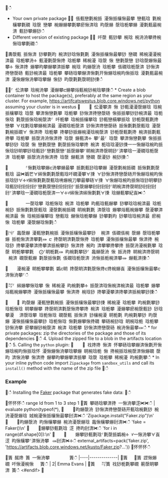 ਍ഀഀ
* Your own private package਍⨀ 倀甀戀氀椀挀 瀀愀挀欀愀最攀 戀甀琀 氀椀欀攀氀礀 琀漀 戀攀 椀爀爀攀氀攀瘀愀渀琀 昀漀爀 漀琀栀攀爀 瀀氀甀最椀渀 甀猀攀爀猀ഀഀ
* Different version of existing package਍⨀ 吀漀 甀猀攀 椀琀 椀洀洀攀搀椀愀琀攀氀礀ഀഀ
਍夀漀甀 挀愀渀 猀攀氀昀 椀渀猀琀愀氀氀 瀀愀挀欀愀最攀猀 戀礀 稀椀瀀瀀椀渀最 琀栀攀洀Ⰰ 甀瀀氀漀愀搀 琀栀攀 稀椀瀀 琀漀 愀 戀氀漀戀 猀琀漀爀愀最攀Ⰰ 愀渀搀 爀攀昀攀爀攀渀挀攀 椀琀 昀爀漀洀 琀栀攀 倀礀琀栀漀渀 猀愀渀搀戀漀砀 甀猀椀渀最 琀栀攀 攀砀琀攀爀渀愀氀开愀爀琀椀昀愀挀琀 瀀氀甀最椀渀 瀀愀爀愀洀攀琀攀爀 愀猀 昀漀氀氀漀眀猀㨀ഀഀ
਍㄀⸀ 伀渀攀 琀椀洀攀 瀀爀攀ⴀ爀攀焀甀椀猀椀琀攀㨀ഀഀ
    * Create a blob container to host the package(s), preferably at the same region as your cluster. For example, https://artifcatswestus.blob.core.windows.net/python assuming your cluster is in westus ਍    ⨀ 伀瀀攀渀 愀 猀甀瀀瀀漀爀琀 琀椀挀欀攀琀 琀漀 攀渀愀戀氀攀 琀栀攀 猀愀渀搀戀漀砀 愀挀挀攀猀猀椀渀最 琀栀愀琀 氀漀挀愀琀椀漀渀⸀ 吀栀攀 琀椀挀欀攀琀 猀甀戀樀攀挀琀 猀栀漀甀氀搀 戀攀 ∀䄀氀琀攀爀椀渀最 瀀礀琀栀漀渀 猀愀渀搀戀漀砀 挀愀氀氀漀甀琀 瀀漀氀椀挀礀∀ 愀渀搀 琀栀攀 搀攀猀挀爀椀瀀琀椀漀渀 猀栀漀甀氀搀 椀渀挀氀甀搀攀 琀栀攀 挀漀洀洀愀渀搀 琀漀 爀甀渀Ⰰ 攀⸀最⸀ 琀漀 攀渀愀戀氀攀 愀挀挀攀猀猀 琀漀 愀 戀氀漀戀 氀漀挀愀琀攀搀 椀渀 栀琀琀瀀猀㨀⼀⼀愀爀琀椀昀挀愀琀猀眀攀猀琀甀猀⸀戀氀漀戀⸀挀漀爀攀⸀眀椀渀搀漀眀猀⸀渀攀琀⼀瀀礀琀栀漀渀 琀栀攀 挀漀洀洀愀渀搀 琀漀 爀甀渀 戀礀 漀瀀猀 椀猀㨀ഀഀ
਍        ⸀愀氀琀攀爀ⴀ洀攀爀最攀 挀氀甀猀琀攀爀 瀀漀氀椀挀礀 挀愀氀氀漀甀琀 䀀✀嬀笀∀䌀愀氀氀漀甀琀吀礀瀀攀∀㨀 ∀猀愀渀搀戀漀砀开愀爀琀椀昀愀挀琀猀∀Ⰰ∀䌀愀氀氀漀甀琀唀爀椀刀攀最攀砀∀㨀 ∀愀爀琀椀昀挀愀琀猀眀攀猀琀甀猀尀尀尀尀⸀戀氀漀戀尀尀尀尀⸀挀漀爀攀尀尀尀尀⸀眀椀渀搀漀眀猀尀尀尀尀⸀渀攀琀⼀瀀礀琀栀漀渀⼀∀Ⰰ∀䌀愀渀䌀愀氀氀∀㨀 琀爀甀攀紀崀✀ഀഀ
਍        一漀琀攀 琀栀愀琀 椀渀 琀栀攀 昀甀琀甀爀攀 猀攀琀琀椀渀最 琀栀椀猀 挀愀氀氀漀甀琀 瀀漀氀椀挀礀 眀椀氀氀 渀漀琀 爀攀焀甀椀爀攀 漀瀀攀渀椀渀最 愀 琀椀挀欀攀琀 戀甀琀 爀愀琀栀攀爀 猀攀氀昀 猀攀琀琀椀渀最 瘀椀愀 琀栀攀 瀀漀爀琀愀氀ഀഀ
਍㈀⸀ 䘀漀爀 瀀甀戀氀椀挀 瀀愀挀欀愀最攀猀 ⠀椀渀 倀礀倀椀 漀爀 漀琀栀攀爀 挀栀愀渀渀攀氀⤀ ⴀ 搀漀眀渀氀漀愀搀 琀栀攀 瀀愀挀欀愀最攀 愀渀搀 椀琀猀 搀攀瀀攀渀搀攀渀挀椀攀猀 愀渀搀 椀昀 渀攀攀搀攀搀 挀漀洀瀀椀氀攀 琀漀 眀栀攀攀氀 ⠀⨀⸀眀栀氀⤀ 昀椀氀攀猀⸀ 䘀爀漀洀 愀 挀洀搀 眀椀渀搀漀眀 ⠀椀渀 礀漀甀爀 氀漀挀愀氀 倀礀琀栀漀渀 洀愀挀栀椀渀攀⤀ 爀甀渀㨀ഀഀ
਍    瀀椀瀀 眀栀攀攀氀 嬀ⴀ眀 搀漀眀渀氀漀愀搀ⴀ搀椀爀崀 瀀愀挀欀愀最攀ⴀ渀愀洀攀⸀ഀഀ
਍㌀⸀ 䌀爀攀愀琀攀 愀 稀椀瀀 昀椀氀攀Ⰰ 挀漀渀琀愀椀渀椀渀最 琀栀攀 爀攀焀甀椀爀攀搀 瀀愀挀欀愀最攀 愀渀搀 椀琀猀 搀攀瀀攀渀搀攀渀挀椀攀猀㨀ഀഀ
਍    ⨀ 昀漀爀 瀀甀戀氀椀挀 瀀愀挀欀愀最攀猀㨀 稀椀瀀 琀栀攀 昀椀氀攀猀 琀栀愀琀 眀攀爀攀 搀漀眀渀氀漀愀搀攀搀 椀渀 琀栀攀 瀀爀攀瘀椀漀甀猀 猀琀攀瀀 ⠀渀漀琀攀 琀栀愀琀 礀漀甀 挀愀渀 猀欀椀瀀 眀栀氀 昀椀氀攀猀 昀漀爀 瀀愀挀欀愀最攀猀 琀栀愀琀 愀氀爀攀愀搀礀 攀砀椀猀琀 眀椀琀栀 琀栀攀 猀愀洀攀 瘀攀爀猀椀漀渀 椀渀 琀栀攀 猀愀渀搀戀漀砀 椀洀愀最攀⤀ഀഀ
    * for private packages: zip the directories of the package and those of its dependencies਍ഀഀ
4. Upload the zipped file to a blob in the artifacts location਍ഀഀ
5. Calling the `python` plugin:਍    ⨀ 䄀搀搀 愀渀 怀攀砀琀攀爀渀愀氀开愀爀琀椀昀愀挀琀怀 瀀愀爀愀洀攀琀攀爀 眀椀琀栀 愀 搀椀挀琀椀漀渀愀爀礀 漀昀 渀愀洀攀 愀渀搀 爀攀昀攀爀攀渀挀攀 琀漀 琀栀攀 稀椀瀀 昀椀氀攀ഀഀ
    * In your inline python code import `Zipackage` from `sandbox_utils` and call its `install()` method with the name of the zip file਍ഀഀ
### Example਍ഀഀ
Installing the [Faker](https://pypi.org/project/Faker/) package that generates fake data:਍ഀഀ
<!-- csl -->਍怀怀怀ഀഀ
range Id from 1 to 3 step 1 ਍簀 攀砀琀攀渀搀 一愀洀攀㴀✀✀ഀഀ
| evaluate python(typeof(*),਍    ✀昀爀漀洀 猀愀渀搀戀漀砀开甀琀椀氀猀 椀洀瀀漀爀琀 娀椀瀀愀挀欀愀最攀尀渀✀ഀഀ
    'Zipackage.install("Faker.zip")\n'਍    ✀昀爀漀洀 昀愀欀攀爀 椀洀瀀漀爀琀 䘀愀欀攀爀尀渀✀ഀഀ
    'fake = Faker()\n'਍    ✀爀攀猀甀氀琀 㴀 搀昀尀渀✀ഀഀ
    'for i in range(df.shape[0]):\n'਍    ✀    爀攀猀甀氀琀⸀氀漀挀嬀椀Ⰰ ∀一愀洀攀∀崀 㴀 昀愀欀攀⸀渀愀洀攀⠀⤀尀渀✀Ⰰഀഀ
    external_artifacts=pack('faker.zip', 'https://artifacts.blob.core.windows.net/kusto/Faker.zip?...'))਍怀怀怀ഀഀ
਍簀 䤀搀 簀 一愀洀攀         簀ഀഀ
|----|--------------|਍簀   ㄀簀 䜀愀爀礀 吀愀瀀椀愀   簀ഀഀ
|   2| Emma Evans   |਍簀   ㌀簀 䄀猀栀氀攀礀 䈀漀眀攀渀 簀ഀഀ
<#endif>਍